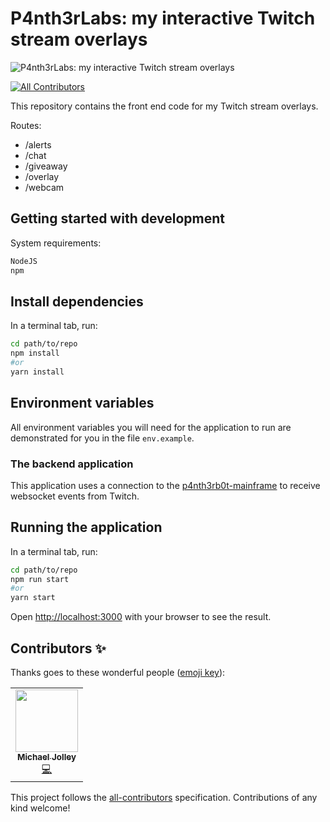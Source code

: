 # P4nth3rLabs: my interactive Twitch stream overlays

![P4nth3rLabs: my interactive Twitch stream overlays](https://p4nth3rblog-og-image.vercel.app/P4nth3rLabs%3A%20my%20interactive%20Twitch%20stream%20overlays.png?theme=light&md=0&fontSize=80px&images=https%3A%2F%2Fp4nth3rlabs.netlify.app%2Fassets%2Fsvgs%2Fpanthers%2Ffire.svg)

<!-- ALL-CONTRIBUTORS-BADGE:START - Do not remove or modify this section -->

[![All Contributors](https://img.shields.io/badge/all_contributors-1-orange.svg?style=flat-square)](#contributors-)

<!-- ALL-CONTRIBUTORS-BADGE:END -->

This repository contains the front end code for my Twitch stream overlays.

Routes:

- /alerts
- /chat
- /giveaway
- /overlay
- /webcam

## Getting started with development

System requirements:

```bash
NodeJS
npm
```

## Install dependencies

In a terminal tab, run:

```bash
cd path/to/repo
npm install
#or
yarn install
```

## Environment variables

All environment variables you will need for the application to run are demonstrated for you in the file `env.example`.

### The backend application

This application uses a connection to the [p4nth3rb0t-mainframe](https://github.com/whitep4nth3r/p4nth3rb0t-mainframe) to receive websocket events from Twitch.

## Running the application

In a terminal tab, run:

```bash
cd path/to/repo
npm run start
#or
yarn start
```

Open [http://localhost:3000](http://localhost:3000) with your browser to see the result.

## Contributors ✨

Thanks goes to these wonderful people ([emoji key](https://allcontributors.org/docs/en/emoji-key)):

<!-- ALL-CONTRIBUTORS-LIST:START - Do not remove or modify this section -->
<!-- prettier-ignore-start -->
<!-- markdownlint-disable -->
<table>
  <tr>
    <td align="center"><a href="https://baldbeardedbuilder.com/"><img src="https://avatars2.githubusercontent.com/u/1228996?v=4" width="100px;" alt=""/><br /><sub><b>Michael Jolley</b></sub></a><br /><a href="https://github.com/whitep4nth3r/p4nth3rlabs/commits?author=MichaelJolley" title="Code">💻</a></td>
  </tr>
</table>

<!-- markdownlint-enable -->
<!-- prettier-ignore-end -->

<!-- ALL-CONTRIBUTORS-LIST:END -->

This project follows the [all-contributors](https://github.com/all-contributors/all-contributors) specification. Contributions of any kind welcome!
